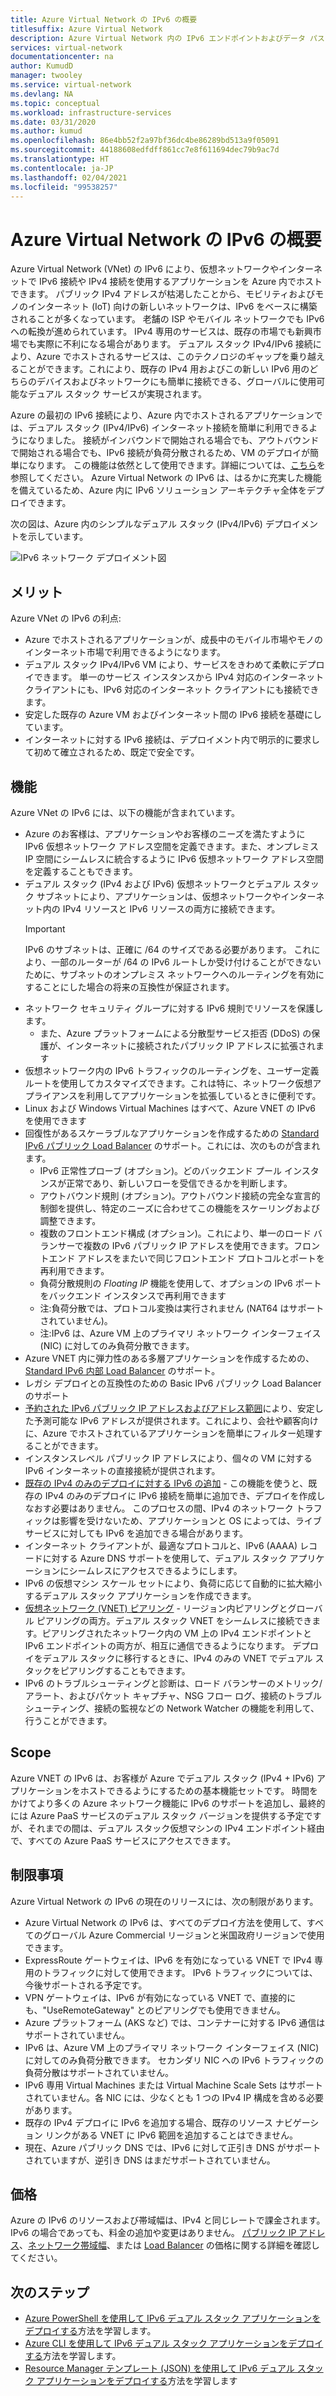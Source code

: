 ```yaml
---
title: Azure Virtual Network の IPv6 の概要
titlesuffix: Azure Virtual Network
description: Azure Virtual Network 内の IPv6 エンドポイントおよびデータ パスを IPv6 の観点から説明します。
services: virtual-network
documentationcenter: na
author: KumudD
manager: twooley
ms.service: virtual-network
ms.devlang: NA
ms.topic: conceptual
ms.workload: infrastructure-services
ms.date: 03/31/2020
ms.author: kumud
ms.openlocfilehash: 86e4bb52f2a97bf36dc4be86289bd513a9f05091
ms.sourcegitcommit: 44188608edfdff861cc7e8f611694dec79b9ac7d
ms.translationtype: HT
ms.contentlocale: ja-JP
ms.lasthandoff: 02/04/2021
ms.locfileid: "99538257"
---
```

# <a name="what-is-ipv6-for-azure-virtual-network"></a>Azure Virtual Network の IPv6 の概要

Azure Virtual Network (VNet) の IPv6 により、仮想ネットワークやインターネットで IPv6 接続や IPv4 接続を使用するアプリケーションを Azure 内でホストできます。 パブリック IPv4 アドレスが枯渇したことから、モビリティおよびモノのインターネット (IoT) 向けの新しいネットワークは、IPv6 をベースに構築されることが多くなっています。 老舗の ISP やモバイル ネットワークでも IPv6 への転換が進められています。 IPv4 専用のサービスは、既存の市場でも新興市場でも実際に不利になる場合があります。 デュアル スタック IPv4/IPv6 接続により、Azure でホストされるサービスは、このテクノロジのギャップを乗り越えることができます。これにより、既存の IPv4 用およびこの新しい IPv6 用のどちらのデバイスおよびネットワークにも簡単に接続できる、グローバルに使用可能なデュアル スタック サービスが実現されます。

Azure の最初の IPv6 接続により、Azure 内でホストされるアプリケーションでは、デュアル スタック (IPv4/IPv6) インターネット接続を簡単に利用できるようになりました。 接続がインバウンドで開始される場合でも、アウトバウンドで開始される場合でも、IPv6 接続が負荷分散されるため、VM のデプロイが簡単になります。 この機能は依然として使用できます。詳細については、[こちら](../load-balancer/load-balancer-ipv6-overview.md)を参照してください。
Azure Virtual Network の IPv6 は、はるかに充実した機能を備えているため、Azure 内に IPv6 ソリューション アーキテクチャ全体をデプロイできます。


次の図は、Azure 内のシンプルなデュアル スタック (IPv4/IPv6) デプロイメントを示しています。

![IPv6 ネットワーク デプロイメント図](./media/ipv6-support-overview/ipv6-sample-diagram.png)

## <a name="benefits"></a>メリット

Azure VNet の IPv6 の利点:

- Azure でホストされるアプリケーションが、成長中のモバイル市場やモノのインターネット市場で利用できるようになります。
- デュアル スタック IPv4/IPv6 VM により、サービスをきわめて柔軟にデプロイできます。 単一のサービス インスタンスから IPv4 対応のインターネット クライアントにも、IPv6 対応のインターネット クライアントにも接続できます。
- 安定した既存の Azure VM およびインターネット間の IPv6 接続を基礎にしています。
- インターネットに対する IPv6 接続は、デプロイメント内で明示的に要求して初めて確立されるため、既定で安全です。

## <a name="capabilities"></a>機能

Azure VNet の IPv6 には、以下の機能が含まれています。

- Azure のお客様は、アプリケーションやお客様のニーズを満たすように IPv6 仮想ネットワーク アドレス空間を定義できます。また、オンプレミス IP 空間にシームレスに統合するように IPv6 仮想ネットワーク アドレス空間を定義することもできます。
- デュアル スタック (IPv4 および IPv6) 仮想ネットワークとデュアル スタック サブネットにより、アプリケーションは、仮想ネットワークやインターネット内の IPv4 リソースと IPv6 リソースの両方に接続できます。
    > [!IMPORTANT]
    > IPv6 のサブネットは、正確に /64 のサイズである必要があります。  これにより、一部のルーターが /64 の IPv6 ルートしか受け付けることができないために、サブネットのオンプレミス ネットワークへのルーティングを有効にすることにした場合の将来の互換性が保証されます。  
- ネットワーク セキュリティ グループに対する IPv6 規則でリソースを保護します。
    - また、Azure プラットフォームによる分散型サービス拒否 (DDoS) の保護が、インターネットに接続されたパブリック IP アドレスに拡張されます
- 仮想ネットワーク内の IPv6 トラフィックのルーティングを、ユーザー定義ルートを使用してカスタマイズできます。これは特に、ネットワーク仮想アプライアンスを利用してアプリケーションを拡張しているときに便利です。
- Linux および Windows Virtual Machines はすべて、Azure VNET の IPv6 を使用できます
- 回復性があるスケーラブルなアプリケーションを作成するための [Standard IPv6 パブリック Load Balancer](virtual-network-ipv4-ipv6-dual-stack-standard-load-balancer-powershell.md) のサポート。これには、次のものが含まれます。
    - IPv6 正常性プローブ (オプション)。どのバックエンド プール インスタンスが正常であり、新しいフローを受信できるかを判断します。
    - アウトバウンド規則 (オプション)。アウトバウンド接続の完全な宣言的制御を提供し、特定のニーズに合わせてこの機能をスケーリングおよび調整できます。
    - 複数のフロントエンド構成 (オプション)。これにより、単一のロード バランサーで複数の IPv6 パブリック IP アドレスを使用できます。フロントエンド アドレスをまたいで同じフロントエンド プロトコルとポートを再利用できます。
    - 負荷分散規則の *Floating IP* 機能を使用して、オプションの IPv6 ポートをバックエンド インスタンスで再利用できます 
    - 注:負荷分散では、プロトコル変換は実行されません (NAT64 はサポートされていません)。 
    - 注:IPv6 は、Azure VM 上のプライマリ ネットワーク インターフェイス (NIC) に対してのみ負荷分散できます。 
- Azure VNET 内に弾力性のある多層アプリケーションを作成するための、[Standard IPv6 内部 Load Balancer](ipv6-dual-stack-standard-internal-load-balancer-powershell.md) のサポート。   
- レガシ デプロイとの互換性のための Basic IPv6 パブリック Load Balancer のサポート
- [予約された IPv6 パブリック IP アドレスおよびアドレス範囲](ipv6-public-ip-address-prefix.md)により、安定した予測可能な IPv6 アドレスが提供されます。これにより、会社や顧客向けに、Azure でホストされているアプリケーションを簡単にフィルター処理することができます。
- インスタンスレベル パブリック IP アドレスにより、個々の VM に対する IPv6 インターネットの直接接続が提供されます。
- [既存の IPv4 のみのデプロイに対する IPv6 の追加](ipv6-add-to-existing-vnet-powershell.md) - この機能を使うと、既存の IPv4 のみのデプロイに IPv6 接続を簡単に追加でき、デプロイを作成しなおす必要はありません。  このプロセスの間、IPv4 のネットワーク トラフィックは影響を受けないため、アプリケーションと OS によっては、ライブ サービスに対しても IPv6 を追加できる場合があります。    
- インターネット クライアントが、最適なプロトコルと、IPv6 (AAAA) レコードに対する Azure DNS サポートを使用して、デュアル スタック アプリケーションにシームレスにアクセスできるようにします。 
- IPv6 の仮想マシン スケール セットにより、負荷に応じて自動的に拡大縮小するデュアル スタック アプリケーションを作成できます。
- [仮想ネットワーク (VNET) ピアリング](virtual-network-peering-overview.md) - リージョン内ピアリングとグローバル ピアリングの両方。デュアル スタック VNET をシームレスに接続できます。ピアリングされたネットワーク内の VM 上の IPv4 エンドポイントと IPv6 エンドポイントの両方が、相互に通信できるようになります。 デプロイをデュアル スタックに移行するときに、IPv4 のみの VNET でデュアル スタックをピアリングすることもできます。 
- IPv6 のトラブルシューティングと診断は、ロード バランサーのメトリック/アラート、およびパケット キャプチャ、NSG フロー ログ、接続のトラブルシューティング、接続の監視などの Network Watcher の機能を利用して、行うことができます。   

## <a name="scope"></a>Scope
Azure VNET の IPv6 は、お客様が Azure でデュアル スタック (IPv4 + IPv6) アプリケーションをホストできるようにするための基本機能セットです。  時間をかけてより多くの Azure ネットワーク機能に IPv6 のサポートを追加し、最終的には Azure PaaS サービスのデュアル スタック バージョンを提供する予定ですが、それまでの間は、デュアル スタック仮想マシンの IPv4 エンドポイント経由で、すべての Azure PaaS サービスにアクセスできます。   

## <a name="limitations"></a>制限事項
Azure Virtual Network の IPv6 の現在のリリースには、次の制限があります。
- Azure Virtual Network の IPv6 は、すべてのデプロイ方法を使用して、すべてのグローバル Azure Commercial リージョンと米国政府リージョンで使用できます。  
- ExpressRoute ゲートウェイは、IPv6 を有効になっている VNET で IPv4 専用のトラフィックに対して使用できます。  IPv6 トラフィックについては、今後サポートされる予定です。   
- VPN ゲートウェイは、IPv6 が有効になっている VNET で、直接的にも、"UseRemoteGateway" とのピアリングでも使用できません。
- Azure プラットフォーム (AKS など) では、コンテナーに対する IPv6 通信はサポートされていません。  
- IPv6 は、Azure VM 上のプライマリ ネットワーク インターフェイス (NIC) に対してのみ負荷分散できます。 セカンダリ NIC への IPv6 トラフィックの負荷分散はサポートされていません。    
- IPv6 専用 Virtual Machines または Virtual Machine Scale Sets はサポートされていません。各 NIC には、少なくとも 1 つの IPv4 IP 構成を含める必要があります。 
- 既存の IPv4 デプロイに IPv6 を追加する場合、既存のリソース ナビゲーション リンクがある VNET に IPv6 範囲を追加することはできません。  
- 現在、Azure パブリック DNS では、IPv6 に対して正引き DNS がサポートされていますが、逆引き DNS はまだサポートされていません。   

## <a name="pricing"></a>価格

Azure の IPv6 のリソースおよび帯域幅は、IPv4 と同じレートで課金されます。 IPv6 の場合であっても、料金の追加や変更はありません。 [パブリック IP アドレス](https://azure.microsoft.com/pricing/details/ip-addresses/)、[ネットワーク帯域幅](https://azure.microsoft.com/pricing/details/bandwidth/)、または [Load Balancer](https://azure.microsoft.com/pricing/details/load-balancer/) の価格に関する詳細を確認してください。

## <a name="next-steps"></a>次のステップ

- [Azure PowerShell を使用して IPv6 デュアル スタック アプリケーションをデプロイする](virtual-network-ipv4-ipv6-dual-stack-standard-load-balancer-powershell.md)方法を学習します。
- [Azure CLI を使用して IPv6 デュアル スタック アプリケーションをデプロイする](virtual-network-ipv4-ipv6-dual-stack-standard-load-balancer-cli.md)方法を学習します。
- [Resource Manager テンプレート (JSON) を使用して IPv6 デュアル スタック アプリケーションをデプロイする](ipv6-configure-standard-load-balancer-template-json.md)方法を学習します
